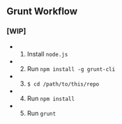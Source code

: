 ## Grunt Workflow

### [WIP]

- 1. Install ```node.js```
- 2. Run ```npm install -g grunt-cli```
- 3. ```$ cd /path/to/this/repo ```
- 4. Run ```npm install```
- 5. Run ```grunt```